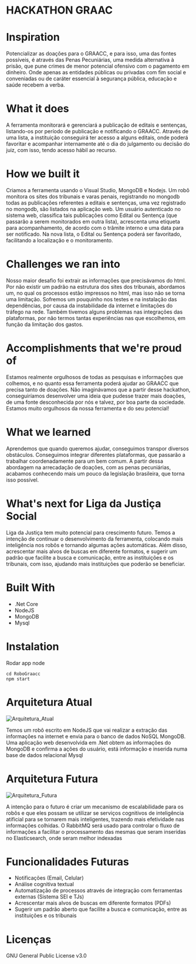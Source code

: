 **HACKATHON GRAAC**
========================================================================

# Inspiration
Potencializar as doações para o GRAACC, e para isso, uma das fontes possíveis, é através das Penas Pecuniárias, uma medida alternativa à prisão, que pune crimes de menor potencial ofensivo com o pagamento em dinheiro. Onde apenas as entidades públicas ou privadas com fim social e conveniadas ou de caráter essencial à segurança pública, educação e saúde recebem a verba.

# What it does
A ferramenta monitorará e gerenciará a publicação de editais e sentenças, listando-os por período de publicação e notificando o GRAACC. Através de uma lista, a instituição conseguirá ter acesso a alguns editais, onde poderá favoritar e acompanhar internamente até o dia do julgamento ou decisão do juiz, com isso, tendo acesso hábil ao recurso.

# How we built it
Criamos a ferramenta usando o Visual Studio, MongoDB e Nodejs. Um robô monitora os sites dos tribunais e varas penais, registrando no mongodb todas as publicações referentes a editais e sentenças, uma vez registrado no mongodb, são listados na aplicação web. Um usuário autenticado no sistema web, classifica tais publicações como Edital ou Sentença (que passarão a serem monitorados em outra lista), acrescenta uma etiqueta para acompanhamento, de acordo com o trâmite interno e uma data para ser notificado. Na nova lista, o Edital ou Sentença poderá ser favoritado, facilitando a localização e o monitoramento.

# Challenges we ran into
Nosso maior desafio foi extrair as informações que precisávamos do html. Por não existir um padrão na estrutura dos sites dos tribunais, abordamos um, no qual os processos estão impressos no html, mas isso não se torna uma limitação. Sofremos um pouquinho nos testes e na instalação das dependências, por causa da instabilidade da internet e limitações do tráfego na rede. Também tivemos alguns problemas nas integrações das plataformas, por não termos tantas experiências nas que escolhemos, em função da limitação dos gastos.

# Accomplishments that we're proud of
Estamos realmente orgulhosos de todas as pesquisas e informações que colhemos, e no quanto essa ferramenta poderá ajudar ao GRAACC que precisa tanto de doações. Não imaginávamos que a partir desse hackathon, conseguiríamos desenvolver uma ideia que pudesse trazer mais doações, de uma fonte desconhecida por nós e talvez, por boa parte da sociedade. Estamos muito orgulhosos da nossa ferramenta e do seu potencial!

# What we learned
Aprendemos que quando queremos ajudar, conseguimos transpor diversos obstáculos. Conseguimos integrar diferentes plataformas, que passarão a trabalhar coordenadamente para um bem comum. A partir dessa abordagem na arrecadação de doações, com as penas pecuniárias, acabamos conhecendo mais um pouco da legislação brasileira, que torna isso possível.

# What's next for Liga da Justiça Social
Liga da Justiça tem muito potencial para crescimento futuro. Temos a intenção de continuar o desenvolvimento da ferramenta, colocando mais inteligência nos robôs e tornando algumas ações automáticas. Além disso, acrescentar mais alvos de buscas em diferente formatos, e sugerir um padrão que facilite a busca e comunicação, entre as instituições e os tribunais, com isso, ajudando mais instituições que poderão se beneficiar.

# Built With
* .Net Core
* NodeJS
* MongoDB
* Mysql


# Instalation
Rodar app node
```shell
cd RoboGraacc
npm start
```


Arquitetura Atual
========================================================================
![Arquitetura_Atual](https://github.com/liga-da-justica-social/hackaton/blob/master/Docs/Arquitetura%20Atual.png)

Temos um robô escrito em NodeJS que vai realizar a extração das informações na internet e envia para o banco de dados NoSQL MongoDB. Uma
aplicação web desenvolvida em .Net obtem as informações do MongoDB e confirma a ações do usuário, está informação e inserida numa base de dados relacional Mysql

Arquitetura Futura
========================================================================
![Arquitetura_Futura](https://github.com/liga-da-justica-social/hackaton/blob/master/Docs/Arquitetura%20Futura.png)

A intenção para o futuro é criar um mecanismo de escalabilidade para os robôs e que eles possam se utilizar se serviços cognitivos de inteligência atificial para se tornarem mais inteligentes, trazendo mais efetividade nas informações colhidas. O RabbitMQ será usado para controlar o fluxo de informações a facilitar o processamento das mesmas que seram inseridas no Elasticsearch, onde seram melhor indexadas

Funcionalidades Futuras
========================================================================
* Notificações (Email, Celular)
* Análise cognitiva textual
* Automatização de processos através de integração com ferramentas externas (Sistema SEI e TJs)
* Acrescentar mais alvos de buscas em diferente formatos (PDFs)
* Sugerir um padrão aberto que facilite a busca e comunicação, entre as instituições e os tribunais

Licenças
========================================================================
GNU General Public License v3.0
